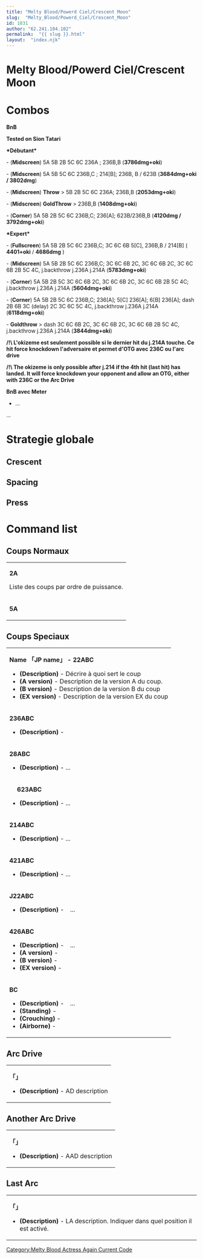 ```yaml
---
title: "Melty Blood/Powerd Ciel/Crescent Moon"
slug:  "Melty_Blood/Powerd_Ciel/Crescent_Moon"
id: 1831
author: "62.241.104.102"
permalink:  "{{ slug }}.html"
layout:  "index.njk"
---
```


# Melty Blood/Powerd Ciel/Crescent Moon

# Combos

**BnB**

**Tested on Sion Tatari**

**\*Débutant\***

\- (**Midscreen**) 5A 5B 2B 5C 6C 236A ; 236B,B (**3786dmg+oki**)

\- (**Midscreen**) 5A 5B 5C 6C 236B,C ; 214\[B\]; 236B, B / 623B
(**3684dmg+oki / 3802dmg**)

\- (**Midscreen**) **Throw** \> 5B 2B 5C 6C 236A; 236B,B
(**2053dmg+oki**)

\- (**Midscreen**) **GoldThrow** \> 236B,B (**1408dmg+oki**)

\- (**Corner**) 5A 5B 2B 5C 6C 236B,C; 236\[A\]; 623B/236B,B (**4120dmg
/ 3792dmg+oki**)

**\*Expert\***

\- (**Fullscreen**) 5A 5B 2B 5C 6C 236B,C; 3C 6C 6B 5\[C\], 236B,B /
214\[B\] ( **4401+oki** / **4686dmg** )

\- (**Midscreen**) 5A 5B 2B 5C 6C 236B,C; 3C 6C 6B 2C, 3C 6C 6B 2C, 3C
6C 6B 2B 5C 4C, j.backthrow j.236A j.214A (**5783dmg+oki**)

\- (**Corner**) 5A 5B 2B 5C 3C 6C 6B 2C, 3C 6C 6B 2C, 3C 6C 6B 2B 5C 4C;
j.backthrow j.236A j.214A (**5604dmg+oki**)

\- (**Corner**) 5A 5B 2B 5C 6C 236B,C; 236\[A\]; 5\[C\] 236\[A\]; 6\[B\]
236\[A\]; dash 2B 6B 3C (delay) 2C 3C 6C 5C 4C, j.backthrow j.236A
j.214A (**6118dmg+oki**)

\- **Goldthrow** \> dash 3C 6C 6B 2C, 3C 6C 6B 2C, 3C 6C 6B 2B 5C 4C,
j.backthrow j.236A j.214A (**3844dmg+oki**)

**/!\\ L'okizeme est seulement possible si le dernier hit du j.214A
touche. Ce hit force knockdown l'adversaire et permet d'OTG avec 236C ou
l'arc drive**

**/!\\ The okizeme is only possible after j.214 if the 4th hit (last
hit) has landed. It will force knockdown your opponent and allow an OTG,
either with 236C or the Arc Drive**

**BnB avec Meter**

- ...

  
...

# Strategie globale

## Crescent

## Spacing

## Press

# Command list

## Coups Normaux

<table>
<tbody>
<tr class="odd">
<td><p><strong>2A</strong></p>
<p>Liste des coups par ordre de puissance.</p></td>
</tr>
<tr class="even">
<td><p><strong>5A</strong></p></td>
</tr>
</tbody>
</table>

## Coups Speciaux

<table>
<tbody>
<tr class="odd">
<td><p><strong>Name 「JP name」 - 22ABC</strong></p>
<ul>
<li><strong>(Description)</strong> - Décrire à quoi sert le coup</li>
<li><strong>(A version)</strong> - Description de la version A du
coup.</li>
<li><strong>(B version)</strong> - Description de la version B du
coup</li>
<li><strong>(EX version)</strong> - Description de la version EX du
coup</li>
</ul></td>
</tr>
<tr class="even">
<td><p><strong>236ABC</strong></p>
<ul>
<li><strong>(Description)</strong> -</li>
</ul></td>
</tr>
<tr class="odd">
<td><p><strong>28ABC</strong></p>
<ul>
<li><strong>(Description)</strong> - ...</li>
</ul></td>
</tr>
<tr class="even">
<td><p><strong>　 623ABC</strong></p>
<ul>
<li><strong>(Description)</strong> - ...</li>
</ul></td>
</tr>
<tr class="odd">
<td><p><strong>214ABC</strong></p>
<ul>
<li><strong>(Description)</strong> - ...</li>
</ul></td>
</tr>
<tr class="even">
<td><p><strong>421ABC</strong></p>
<ul>
<li><strong>(Description)</strong> - ...</li>
</ul></td>
</tr>
<tr class="odd">
<td><p><strong>J22ABC</strong></p>
<ul>
<li><strong>(Description)</strong> -　...</li>
</ul></td>
</tr>
<tr class="even">
<td><p><strong>426ABC</strong></p>
<ul>
<li><strong>(Description)</strong> -　...</li>
<li><strong>(A version)</strong> -</li>
<li><strong>(B version)</strong> -</li>
<li><strong>(EX version)</strong> -</li>
</ul></td>
</tr>
<tr class="odd">
<td><p><strong>BC</strong></p>
<ul>
<li><strong>(Description)</strong> -　...</li>
<li><strong>(Standing)</strong> -</li>
<li><strong>(Crouching)</strong> -</li>
<li><strong>(Airborne)</strong> -</li>
</ul></td>
</tr>
</tbody>
</table>

## Arc Drive

<table>
<tbody>
<tr class="odd">
<td><p><strong>「」</strong></p>
<ul>
<li><strong>(Description)</strong> - AD description</li>
</ul></td>
</tr>
</tbody>
</table>

## Another Arc Drive

<table>
<tbody>
<tr class="odd">
<td><p><strong>「」</strong></p>
<ul>
<li><strong>(Description)</strong> - AAD description</li>
</ul></td>
</tr>
</tbody>
</table>

## Last Arc

<table>
<tbody>
<tr class="odd">
<td><p><strong>「」</strong></p>
<ul>
<li><strong>(Description)</strong> - LA description. Indiquer dans quel
position il est activé.</li>
</ul></td>
</tr>
</tbody>
</table>

[Category:Melty Blood Actress Again Current
Code](Category:Melty_Blood_Actress_Again_Current_Code "wikilink")
